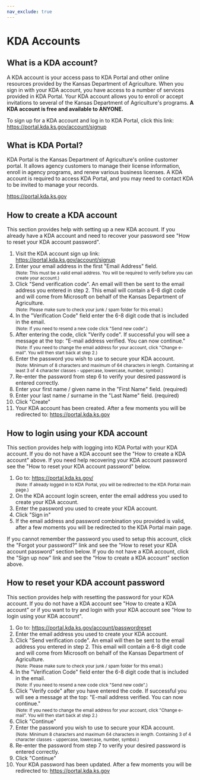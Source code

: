```yaml
---
nav_exclude: true
---
```


# KDA Accounts

## What is a KDA account?

A KDA account is your access pass to KDA Portal and other online resources provided by the Kansas Department of Agriculture.  When you sign in with your KDA account, you have access to a number of services provided in KDA Portal.  Your KDA account allows you to enroll or accept invitations to several of the Kansas Department of Agriculture's programs. **A KDA account is free and available to ANYONE.**

To sign up for a KDA account and log in to KDA Portal, click this link: https://portal.kda.ks.gov/account/signup

## What is KDA Portal?

KDA Portal is the Kansas Department of Agriculture's online customer portal. It allows agency customers to manage their license information, enroll in agency programs, and renew various business licenses.  A KDA account is required to access KDA Portal, and you may need to contact KDA to be invited to manage your records.

https://portal.kda.ks.gov

## How to create a KDA account

This section provides help with setting up a new KDA account. If you already have a KDA account and need to recover your password see "How to reset your KDA account password".

1. Visit the KDA account sign up link: https://portal.kda.ks.gov/account/signup
2. Enter your email address in the first "Email Address" field. <br><small>(Note: This must be a valid email address. You will be required to verify before you can create your account.)</small>
3. Click "Send verification code".  An email will then be sent to the email address you entered in step 2.  This email will contain a 6-8 digit code and will come from Microsoft on behalf of the Kansas Department of Agriculture. <br><small>(Note: Please make sure to check your junk / spam folder for this email.)</small>
4. In the "Verification Code" field enter the 6-8 digit code that is included in the email. <br><small>(Note: If you need to resend a new code click "Send new code".)</small>
5. After entering the code, click "Verify code". If successful you will see a message at the top: "E-mail address verified. You can now continue." <br><small>(Note: If you need to change the email address for your account, click "Change e-mail". You will then start back at step 2.)</small>
6. Enter the password you wish to use to secure your KDA account. <br><small>(Note: Minimum of 8 characters and maximum of 64 characters in length. Containing at least 3 of 4 character classes - uppercase, lowercase, number, symbol.)</small>
7. Re-enter the password from step 6 to verify your desired password is entered correctly.
8. Enter your first name / given name in the "First Name" field. (required)
9. Enter your last name / surname in the "Last Name" field. (required)
10. Click "Create"
11. Your KDA account has been created. After a few moments you will be redirected to: https://portal.kda.ks.gov

## How to login using your KDA account

This section provides help with logging into KDA Portal with your KDA account.  If you do not have a KDA account see the "How to create a KDA account" above. If you need help recovering your KDA account password see the "How to reset your KDA account password" below.

1. Go to: https://portal.kda.ks.gov/  <br><small>(Note: If already logged in to KDA Portal, you will be redirected to the KDA Portal main page.)</small>
2. On the KDA account login screen, enter the email address you used to create your KDA account.
3. Enter the password you used to create your KDA account.
4. Click "Sign in"
5. If the email address and password combination you provided is valid, after a few moments you will be redirected to the KDA Portal main page.

If you cannot remember the password you used to setup this account, click the "Forgot your password?" link and see the "How to reset your KDA account password" section below.
If you do not have a KDA account, click the "Sign up now" link and see the "How to create a KDA account" section above.

## How to reset your KDA account password

This section provides help with resetting the password for your KDA account.  If you do not have a KDA account see "How to create a KDA account" or if you want to try and login with your KDA account see "How to login using your KDA account".

1. Go to: https://portal.kda.ks.gov/account/passwordreset
2. Enter the email address you used to create your KDA account.
3. Click "Send verification code". An email will then be sent to the email address you entered in step 2.  This email will contain a 6-8 digit code and will come from Microsoft on behalf of the Kansas Department of Agriculture. <br><small>(Note: Please make sure to check your junk / spam folder for this email.)</small>
4. In the "Verification Code" field enter the 6-8 digit code that is included in the email. <br><small>(Note: If you need to resend a new code click "Send new code".)</small>
5. Click "Verify code" after you have entered the code. If successful you will see a message at the top: "E-mail address verified. You can now continue." <br><small>(Note: If you need to change the email address for your account, click "Change e-mail". You will then start back at step 2.)</small>
6. Click "Continue"
7. Enter the password you wish to use to secure your KDA account. <br><small>(Note: Minimum 8 characters and maximum 64 characters in length. Containing 3 of 4 character classes - uppercase, lowercase, number, symbol.)</small>
8. Re-enter the password from step 7 to verify your desired password is entered correctly.
9. Click "Continue"
10. Your KDA password has been updated. After a few moments you will be redirected to: https://portal.kda.ks.gov
